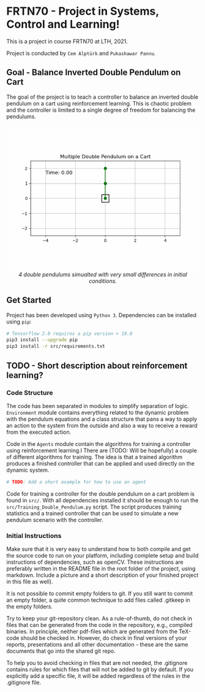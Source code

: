 # FRTN70 - Project in Systems, Control and Learning!

This is a project in course FRTN70 at LTH, 2021.


Project is conducted by `Cem Alptürk` and `Pukashawar Pannu`.

## Goal - Balance Inverted Double Pendulum on Cart
The goal of the project is to teach a controller to balance an inverted double pendulum on a cart using reinforcement learning.
This is chaotic problem and the controller is limited to a single degree of freedom for balancing the pendulums.

<center><img src="double_animation_chaos.gif"></center>


<center><i>4 double pendulums simualted with very small differences in initial conditions.</i></center>

## Get Started
Project has been developed using `Python 3`.
Dependencies can be installed using `pip`:

```bash
# Tensorflow 2.0 requires a pip version > 19.0
pip3 install --upgrade pip
pip3 install -r src/requirements.txt
```

## TODO - Short description about reinforcement learning?

### Code Structure
The code has been separated in modules to simplify separation of logic.
`Environment` module contains everything related to the dynamic problem with the pendulum equations and a class structure that pans a way to apply an action to the system from the outside and also a way to receive a reward from the executed action.

Code in the `Agents` module contain the algorithms for training a controller using reinforcement learning.l
There are (TODO: Will be hopefully) a couple of different algorithms for training.
The idea is that a trained algorithm produces a finished controller that can be applied and used directly on the dynamic system.

```python
# TODO: Add a short example for how to use an agent
```

Code for training a controller for the double pendulum on a cart problem is found in `src/`.
With all dependencies installed it should be enough to run the `src/Training_Double_Pendulum.py` script.
The script produces training statistics and a trained controller that can be used to simulate a new pendulum scenario with the controller.


### Initial Instructions
Make sure that it is very easy to understand how to both compile and get the source code to run on your platform, including complete setup and build instructions of dependencies, such as openCV. These instructions are preferably written in the README file in the root folder of the project, using markdown. Include a picture and a short description of your finished project in this file as well).

It is not possible to commit empty folders to git. If you still want to commit an empty folder, a quite common technique to add files called .gitkeep in the empty folders.

Try to keep your git-repository clean. As a rule-of-thumb, do not check in files that can be generated from the code in the repository, e.g., compiled binaries. In principle, neither pdf-files which are generated from the TeX-code should be checked in. However, do check in final versions of your reports, presentations and all other documentation - these are the same documents that go into the shared git repo.

To help you to avoid checking in files that are not needed, the .gitignore contains rules for which files that will not be added to git by default. If you explicitly add a specific file, it will be added regardless of the rules in the .gitignore file.
